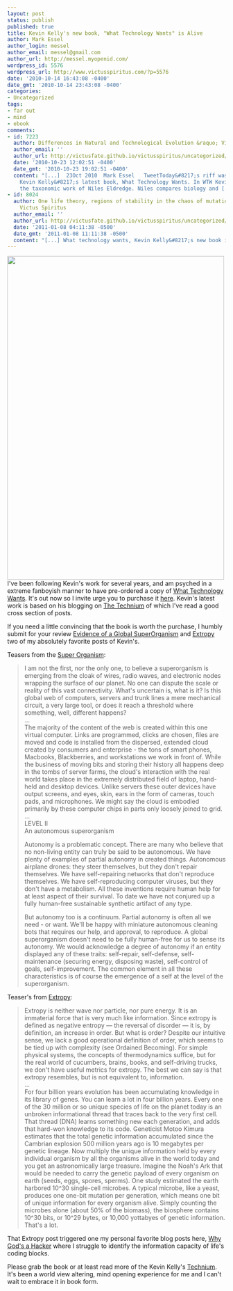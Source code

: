 ```yaml
---
layout: post
status: publish
published: true
title: Kevin Kelly's new book, "What Technology Wants" is Alive
author: Mark Essel
author_login: messel
author_email: messel@gmail.com
author_url: http://messel.myopenid.com/
wordpress_id: 5576
wordpress_url: http://www.victusspiritus.com/?p=5576
date: '2010-10-14 16:43:08 -0400'
date_gmt: '2010-10-14 23:43:08 -0400'
categories:
- Uncategorized
tags:
- far out
- mind
- ebook
comments:
- id: 7223
  author: Differences in Natural and Technological Evolution &raquo; Victus Spiritus
  author_email: ''
  author_url: http://victusfate.github.io/victusspiritus/uncategorized/2010/10/23/differences-in-natural-and-technological-evolution/
  date: '2010-10-23 12:02:51 -0400'
  date_gmt: '2010-10-23 19:02:51 -0400'
  content: "[...]  23Oct 2010  Mark Essel   TweetToday&#8217;s riff was inspired by
    Kevin Kelly&#8217;s latest book, What Technology Wants. In WTW Kevin discusses
    the taxonomic work of Niles Eldredge. Niles compares biology and [...]"
- id: 8024
  author: One life theory, regions of stability in the chaos of mutations &raquo;
    Victus Spiritus
  author_email: ''
  author_url: http://victusfate.github.io/victusspiritus/uncategorized/2011/01/08/one-life-theory-regions-of-stability-in-the-chaos-of-mutations/
  date: '2011-01-08 04:11:38 -0500'
  date_gmt: '2011-01-08 11:11:38 -0500'
  content: "[...] What technology wants, Kevin Kelly&#8217;s new book is alive [...]"
---
```

<p><a href="http://www.amazon.com/gp/product/0670022152?ie=UTF8&amp;tag=dream06-20&amp;linkCode=as2&amp;camp=1789&amp;creative=390957&amp;creativeASIN=0670022152"><img class="aligncenter size-full wp-image-5578" title="wtw-catalog" src="{{ site.url }}/assets/2010/10/wtw-catalog.jpg" alt="" width="500" height="744" /></a><br />
I've been following Kevin's work for several years, and am psyched in a extreme fanboyish manner to have pre-ordered a copy of <a href="http://www.kk.org/books/what-technology-wants.php">What Technology Wants</a>. It's out now so I invite urge you to purchase it <a href="http://www.amazon.com/gp/product/0670022152?ie=UTF8&amp;tag=dream06-20&amp;linkCode=as2&amp;camp=1789&amp;creative=390957&amp;creativeASIN=0670022152">here</a>. Kevin's latest work is based on his blogging on <a href="http://www.kk.org/thetechnium/">The Technium</a> of which I've read a good cross section of posts.</p>
<p>If you need a little convincing that the book is worth the purchase, I humbly submit for your review <a href="http://www.kk.org/thetechnium/archives/2008/10/evidence_of_a_g.php">Evidence of a Global SuperOrganism</a> and <a href="http://www.kk.org/thetechnium/archives/2009/08/extropy.php">Extropy</a> two of my absolutely favorite posts of Kevin's.</p>
<p>Teasers from the <a href="http://www.kk.org/thetechnium/archives/2008/10/evidence_of_a_g.php">Super Organism</a>:</p>
<blockquote><p>I am not the first, nor the only one, to believe a superorganism is emerging from the cloak of wires, radio waves, and electronic nodes wrapping the surface of our planet. No one can dispute the scale or reality of this vast connectivity. What's uncertain is, what is it? Is this global web of computers, servers and trunk lines a mere mechanical circuit, a very large tool, or does it reach a threshold where something, well, different happens?<br />
...<br />
The majority of the content of the web is created within this one virtual computer. Links are programmed, clicks are chosen, files are moved and code is installed from the dispersed, extended cloud created by consumers and enterprise - the tons of smart phones, Macbooks, Blackberries, and workstations we work in front of. While the business of moving bits and storing their history all happens deep in the tombs of server farms, the cloud's interaction with the real world takes place in the extremely distributed field of laptop, hand-held and desktop devices. Unlike servers these outer devices have output screens, and eyes, skin, ears in the form of cameras, touch pads, and microphones. We might say the cloud is embodied primarily by these computer chips in parts only loosely joined to grid.<br />
...<br />
LEVEL II<br />
An autonomous superorganism</p>
<p>Autonomy is a problematic concept. There are many who believe that no non-living entity can truly be said to be autonomous. We have plenty of examples of partial autonomy in created things. Autonomous airplane drones: they steer themselves, but they don't repair themselves. We have self-repairing networks that don't reproduce themselves. We have self-reproducing computer viruses, but they don't have a metabolism. All these inventions require human help for at least aspect of their survival. To date we have not conjured up a fully human-free sustainable synthetic artifact of any type.</p>
<p>But autonomy too is a continuum. Partial autonomy is often all we need - or want. We'll be happy with miniature autonomous cleaning bots that requires our help, and approval, to reproduce. A global superorganism doesn't need to be fully human-free for us to sense its autonomy. We would acknowledge a degree of autonomy if an entity displayed any of these traits: self-repair, self-defense, self-maintenance (securing energy, disposing waste), self-control of goals, self-improvement. The common element in all these characteristics is of course the emergence of a self at the level of the superorganism.</p></blockquote>
<p>Teaser's from <a href="http://www.kk.org/thetechnium/archives/2009/08/extropy.php">Extropy</a>:</p>
<blockquote><p>Extropy is neither wave nor particle, nor pure energy. It is an immaterial force that is very much like information. Since extropy is defined as negative entropy — the reversal of disorder — it is, by definition, an increase in order. But what is order? Despite our intuitive sense, we lack a good operational definition of order, which seems to be tied up with complexity (see Ordained Becoming). For simple physical systems, the concepts of thermodynamics suffice, but for the real world of cucumbers, brains, books, and self-driving trucks, we don't have useful metrics for extropy. The best we can say is that extropy resembles, but is not equivalent to, information.<br />
...<br />
For four billion years evolution has been accumulating knowledge in its library of genes. You can learn a lot in four billion years. Every one of the 30 million or so unique species of life on the planet today is an unbroken informational thread that traces back to the very first cell. That thread (DNA) learns something new each generation, and adds that hard-won knowledge to its code.  Geneticist Motoo Kimura estimates that the total genetic information accumulated since the Cambrian explosion 500 million years ago is 10 megabytes per genetic lineage.  Now multiply the unique information held by every individual organism by all the organisms alive in the world today and you get an astronomically large treasure.  Imagine the Noah's Ark that would be needed to carry the genetic payload of every organism on earth (seeds, eggs, spores, sperms). One study estimated the earth harbored 10^30 single-cell microbes. A typical microbe, like a yeast, produces one one-bit mutation per generation, which means one bit of unique information for every organism alive. Simply counting the microbes alone (about 50% of the biomass), the biosphere contains 10^30 bits, or 10^29 bytes, or 10,000 yottabyes of genetic information. That's a lot.</p></blockquote>
<p>That Extropy post triggered one my personal favorite blog posts here, <a href="http://victusfate.github.io/victusspiritus/uncategorized/2010/01/08/why-gods-a-hacker/">Why God's a Hacker</a> where I struggle to identify the information capacity of life's coding blocks.</p>
<p>Please grab the book or at least read more of the Kevin Kelly's <a href="http://www.kk.org/thetechnium/">Technium</a>. It's been a world view altering, mind opening experience for me and I can't wait to embrace it in book form.</p>
